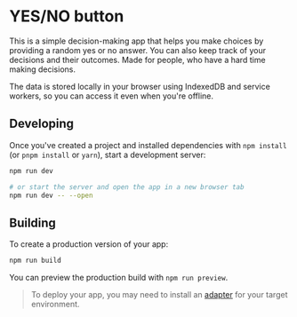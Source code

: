 # YES/NO button

This is a simple decision-making app that helps you make choices by providing a random yes or no answer. You can also keep track of your decisions and their outcomes. Made for people, who have a hard time making decisions.

The data is stored locally in your browser using IndexedDB and service workers, so you can
access it even when you're offline.

## Developing

Once you've created a project and installed dependencies with `npm install` (or `pnpm install` or `yarn`), start a development server:

```bash
npm run dev

# or start the server and open the app in a new browser tab
npm run dev -- --open
```

## Building

To create a production version of your app:

```bash
npm run build
```

You can preview the production build with `npm run preview`.

> To deploy your app, you may need to install an [adapter](https://svelte.dev/docs/kit/adapters) for your target environment.
